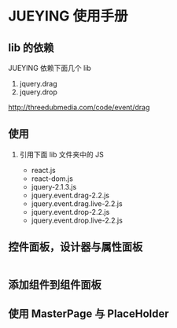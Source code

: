 # JUEYING 使用手册
## lib 的依赖

JUEYING 依赖下面几个 lib
1. jquery.drag
1. jquery.drop

http://threedubmedia.com/code/event/drag

## 使用

1. 引用下面 lib 文件夹中的 JS

    * react.js
    * react-dom.js
    * jquery-2.1.3.js
    * jquery.event.drag-2.2.js
    * jquery.event.drag.live-2.2.js
    * jquery.event.drop-2.2.js
    * jquery.event.drop.live-2.2.js

## 控件面板，设计器与属性面板



```js

```

## 添加组件到组件面板

## 使用 MasterPage 与 PlaceHolder